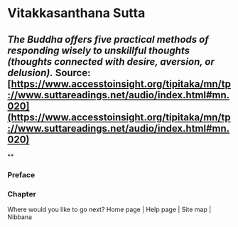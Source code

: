 # Vitakkasanthana Sutta
*The Buddha offers five practical methods of responding wisely to unskillful thoughts (thoughts connected with desire, aversion, or delusion).*
Source: [https://www.accesstoinsight.org/tipitaka/mn/tp://www.suttareadings.net/audio/index.html#mn.020](https://www.accesstoinsight.org/tipitaka/mn/tp://www.suttareadings.net/audio/index.html#mn.020)
---
**
### Preface
### Chapter
Where would you like to go next?
Home page
| Help page
| Site map
| Nibbana